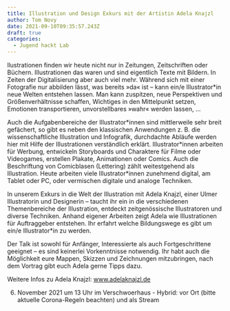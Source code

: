 ```yaml
---
title: Illustration und Design Exkurs mit der Artistin Adela Knajzl
author: Tom Novy
date: 2021-09-10T09:35:57.243Z
draft: true
categories:
  - Jugend hackt Lab
---
```

llustrationen finden wir heute nicht nur in Zeitungen, Zeitschriften oder Büchern. Illustrationen das waren und sind eigentlich Texte mit Bildern. In Zeiten der Digitalisierung aber auch viel mehr.  Während sich mit einer Fotografie nur abbilden lässt, was bereits »da« ist – kann ein/e Illustrator*in neue Welten entstehen lassen. Man kann zuspitzen, neue Perspektiven und Größenverhältnisse schaffen, Wichtiges in den Mittelpunkt setzen, Emotionen transportieren, unvorstellbares »wahr« werden lassen, …

Auch die Aufgabenbereiche der Illustrator\*innen sind mittlerweile sehr breit gefächert, so gibt es neben den klassischen Anwendungen z. B. die wissenschaftliche Illustration und Infografik, durchdachte Abläufe werden hier mit Hilfe der Illustrationen verständlich erklärt. Illustrator\*innen arbeiten für Werbung, entwickeln Storyboards und Charaktere für Filme oder Videogames, erstellen Plakate, Animationen oder Comics. Auch die Beschriftung von Comicblasen (Lettering) zählt weitestgehend als Illustration. Heute arbeiten viele Illustrator*innen zunehmend digital, am Tablet oder PC, oder vermischen digitale und analoge Techniken.

In unserem Exkurs in die Welt der Illustration mit Adela Knajzl, einer Ulmer Illustratorin und Designerin – taucht ihr ein in die verschiedenen Themenbereiche der Illustration, entdeckt zeitgenössische Illustratoren und diverse Techniken. Anhand eigener Arbeiten zeigt Adela wie Illustrationen für Auftraggeber entstehen. Ihr erfahrt welche Bildungswege es gibt um ein/e Illustrator*in zu werden. 

Der Talk ist sowohl für Anfänger, Interessierte als auch Fortgeschrittene geeignet – es sind keinerlei Vorkenntnisse notwendig. Ihr habt auch die Möglichkeit eure Mappen, Skizzen und Zeichnungen mitzubringen, nach dem Vortrag gibt euch Adela gerne Tipps dazu.

Weitere Infos zu Adela Knajzl: www.adelaknajzl.de

6. November 2021 um 13 Uhr im Verschwoerhaus - Hybrid: vor Ort (bitte aktuelle Corona-Regeln beachten) und als Stream